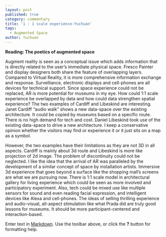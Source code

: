```yaml
---
layout: post
published: true
category: commentary
title: '1 : 1 scale experience-Yuchuan'
tags:
  - Augmented Space
author: Yuchuan
---
```

**Reading: The poetics of augmented space**

Augment reality is seen as a conceptual issue which adds information that is directly related to the user’s immediate physical space. Fresco Painter and display designers both share the feature of overlapping layers. Compared to Virtual Reality, it is more comprehensive information exchange and response. Survelliance, electronic displays and cell-phones are all devices for technical support. Since space experience could not be replaced, AR is more potential for museums in my eye. How could 1:1 scale experience be overlapped by data and how could data strengthen spatial experience? The two examples of Cardiff and Libeskind are interesting. Janet Cardiff “audio walk” shows a new data-space over the existing architecture. It could be copied by museums based on a specific route. There is no high demand for tech and cost. Daniel Libeskind took use of the existing data-space to drive a new architecture. I keep a conservative opinion whether the visitors may find or experience it or it just sits on a map as a symbol. 

However, the two examples have their limitations as they are not 3D in all aspects. Cardiff is mainly about 3d route and Libeskind is more like projection of 2d image. The problem of discontinuity could not be neglected. I like the idea that the arrival of AR was paralleled by the development of a similar concept of space by installation artists. Immersive 3d experience that goes beyond a surface like the shopping mall’s screens are what we are pursuing now. There is 1:1 scale model in architectural gallery for living experience which could be seen as more involved and participatory experiment. Also, tech could be mixed use like multiple sensors for sound and even reading facial expression, and intelligent devices like Alexa and cell-phones. The ideas of selling thrilling experience and audio-visual, all-aspect stimulation like what Prada did are truly good lessons for museums. It should be more participant-centered and interaction-based.

Enter text in [Markdown](http://daringfireball.net/projects/markdown/). Use the toolbar above, or click the **?** button for formatting help.
